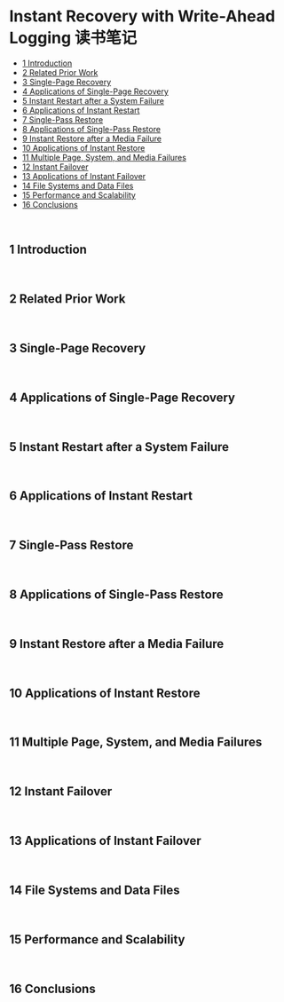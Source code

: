 # Instant Recovery with Write-Ahead Logging 读书笔记

- [1 Introduction](#1)
- [2 Related Prior Work](#2)
- [3 Single-Page Recovery](#3)
- [4 Applications of Single-Page Recovery](#4)
- [5 Instant Restart after a System Failure](#5)
- [6 Applications of Instant Restart](#6)
- [7 Single-Pass Restore](#7)
- [8 Applications of Single-Pass Restore](#8)
- [9 Instant Restore after a Media Failure](#9)
- [10 Applications of Instant Restore](#10)
- [11 Multiple Page, System, and Media Failures](#11)
- [12 Instant Failover](#12)
- [13 Applications of Instant Failover](#13)
- [14 File Systems and Data Files](#14)
- [15 Performance and Scalability](#15)
- [16 Conclusions](#16)


&nbsp;   
<a id="1"></a>
## 1 Introduction


&nbsp;   
<a id="2"></a>
## 2 Related Prior Work


&nbsp;   
<a id="3"></a>
## 3 Single-Page Recovery


&nbsp;   
<a id="4"></a>
## 4 Applications of Single-Page Recovery


&nbsp;   
<a id="5"></a>
## 5 Instant Restart after a System Failure


&nbsp;   
<a id="6"></a>
## 6 Applications of Instant Restart


&nbsp;   
<a id="7"></a>
## 7 Single-Pass Restore


&nbsp;   
<a id="8"></a>
## 8 Applications of Single-Pass Restore


&nbsp;   
<a id="9"></a>
## 9 Instant Restore after a Media Failure


&nbsp;   
<a id="10"></a>
## 10 Applications of Instant Restore


&nbsp;   
<a id="11"></a>
## 11 Multiple Page, System, and Media Failures


&nbsp;   
<a id="12"></a>
## 12 Instant Failover


&nbsp;   
<a id="13"></a>
## 13 Applications of Instant Failover


&nbsp;   
<a id="14"></a>
## 14 File Systems and Data Files


&nbsp;   
<a id="15"></a>
## 15 Performance and Scalability


&nbsp;   
<a id="16"></a>
## 16 Conclusions

